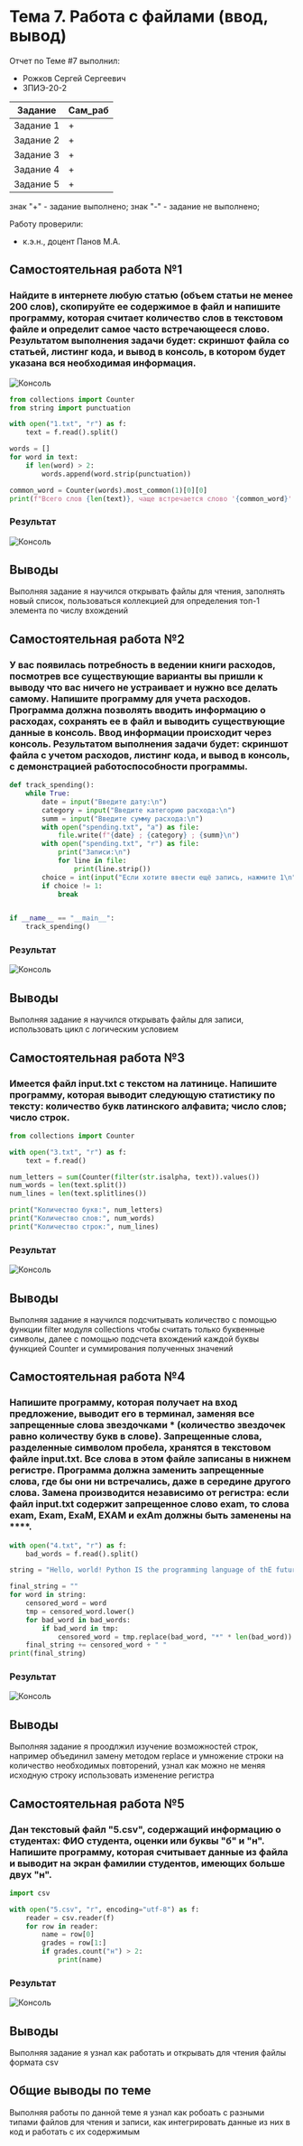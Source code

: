 # Тема 7. Работа с файлами (ввод, вывод)
Отчет по Теме #7 выполнил:
- Рожков Сергей Сергеевич
- ЗПИЭ-20-2

| Задание | Сам_раб |
| ------  | ------ |
| Задание 1 | + |
| Задание 2 | + |
| Задание 3 | + |
| Задание 4 | + |
| Задание 5 | + |

знак "+" - задание выполнено; знак "-" - задание не выполнено;

Работу проверили:
- к.э.н., доцент Панов М.А.

## Самостоятельная работа №1
### Найдите в интернете любую статью (объем статьи не менее 200 слов), скопируйте ее содержимое в файл и напишите программу, которая считает количество слов в текстовом файле и определит самое часто встречающееся слово. Результатом выполнения задачи будет: скриншот файла со статьей, листинг кода, и вывод в консоль, в котором будет указана вся необходимая информация.

![Консоль]()

```python
from collections import Counter
from string import punctuation

with open("1.txt", "r") as f:
    text = f.read().split()

words = []
for word in text:
    if len(word) > 2:
        words.append(word.strip(punctuation))

common_word = Counter(words).most_common(1)[0][0]
print(f"Всего слов {len(text)}, чаще встречается слово '{common_word}'.")
```

### Результат
![Консоль]()

## Выводы
Выполняя задание я научился открывать файлы для чтения, заполнять новый список, пользоваться коллекцией для определения топ-1 элемента по числу вхождений
  
## Самостоятельная работа №2
### У вас появилась потребность в ведении книги расходов, посмотрев все существующие варианты вы пришли к выводу что вас ничего не устраивает и нужно все делать самому. Напишите программу для учета расходов. Программа должна позволять вводить информацию о расходах, сохранять ее в файл и выводить существующие данные в консоль. Ввод информации происходит через консоль. Результатом выполнения задачи будет: скриншот файла с учетом расходов, листинг кода, и вывод в консоль, с демонстрацией работоспособности программы.

```python
def track_spending():
    while True:
        date = input("Введите дату:\n")
        category = input("Введите категорию расхода:\n")
        summ = input("Введите сумму расхода:\n")
        with open("spending.txt", "a") as file:
            file.write(f"{date} ; {category} ; {summ}\n")
        with open("spending.txt", "r") as file:
            print("Записи:\n")
            for line in file:
                print(line.strip())
        choice = int(input("Если хотите ввести ещё запись, нажмите 1\n"))
        if choice != 1:
            break


if __name__ == "__main__":
    track_spending()
```

### Результат
![Консоль]()

## Выводы
Выполняя задание я научился открывать файлы для записи, использовать цикл с логическим условием

## Самостоятельная работа №3
### Имеется файл input.txt с текстом на латинице. Напишите программу, которая выводит следующую статистику по тексту: количество букв латинского алфавита; число слов; число строк.

```python
from collections import Counter

with open("3.txt", "r") as f:
    text = f.read()

num_letters = sum(Counter(filter(str.isalpha, text)).values())
num_words = len(text.split())
num_lines = len(text.splitlines())

print("Количество букв:", num_letters)
print("Количество слов:", num_words)
print("Количество строк:", num_lines)
```

### Результат
![Консоль]()

## Выводы
Выполняя задание я научился подсчитывать количество с помощью функции filter модуля collections чтобы считать только буквенные символы, далее с помощью подсчета вхождений каждой буквы функцией Counter и суммирования полученных значений

## Самостоятельная работа №4
### Напишите программу, которая получает на вход предложение, выводит его в терминал, заменяя все запрещенные слова звездочками * (количество звездочек равно количеству букв в слове). Запрещенные слова, разделенные символом пробела, хранятся в текстовом файле input.txt. Все слова в этом файле записаны в нижнем регистре. Программа должна заменить запрещенные слова, где бы они ни встречались, даже в середине другого слова. Замена производится независимо от регистра: если файл input.txt содержит запрещенное слово exam, то слова exam, Exam, ExaM, EXAM и exAm должны быть заменены на ****.

```python
with open("4.txt", "r") as f:
    bad_words = f.read().split()

string = "Hello, world! Python IS the programming language of thE future. My EMAIL is....PYTHON is awesome!!!!".split()

final_string = ""
for word in string:
    censored_word = word
    tmp = censored_word.lower()
    for bad_word in bad_words:
        if bad_word in tmp:
            censored_word = tmp.replace(bad_word, "*" * len(bad_word))
    final_string += censored_word + " "
print(final_string)
```

### Результат
![Консоль]()

## Выводы
Выполняя задание я проодлжил изучение возможностей строк, например объединил замену методом replace и умножение строки на количество необходимых повторений, узнал как можно не меняя исходную строку использовать изменение регистра

## Самостоятельная работа №5
### Дан текстовый файл "5.csv", содержащий информацию о студентах: ФИО студента, оценки или буквы "б" и "н". Напишите программу, которая считывает данные из файла и выводит на экран фамилии студентов, имеющих больше двух "н".

```python
import csv

with open("5.csv", "r", encoding="utf-8") as f:
    reader = csv.reader(f)
    for row in reader:
        name = row[0]
        grades = row[1:]
        if grades.count("н") > 2:
            print(name)
```

### Результат
![Консоль]()

## Выводы
Выполняя задание я узнал как работать и открывать для чтения файлы формата csv


## Общие выводы по теме
Выполняя работы по данной теме я узнал как робоать с разными типами файлов для чтения и записи, как интегрировать данные из них в код и работать с их содержимым
